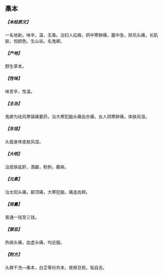 ## 槀本

##### 【本经原文】
一名地新。味辛，温，无毒。治妇人疝瘕，阴中寒肿痛，腹中急，除风头痛，长肌肤，悦颜色。生山谷。名鬼卿。
##### 【产地】
野生草本。
##### 【性味】
味苦辛，性温。
##### 【主治】
鬼卿为祛风寒镇痛要药，治大寒犯脑头痛齿亦痛，女人阴寒肿痛，体肤风湿。
##### 【东垣】
头面身体皮肤风湿。
##### 【大明】
治皮肤疵皯，酒皻，粉刺，癫疾。
##### 【元素】
治太阳头痛，巅顶痛，大寒犯脑，痛连齿颊。
##### 【用量】
普通一钱至三钱。
##### 【禁忌】
热病头痛，血虚头痛，均忌服。
##### 【附方】
头屑干洗—槀本，白芷等份共末，夜擦旦梳，垢自去。